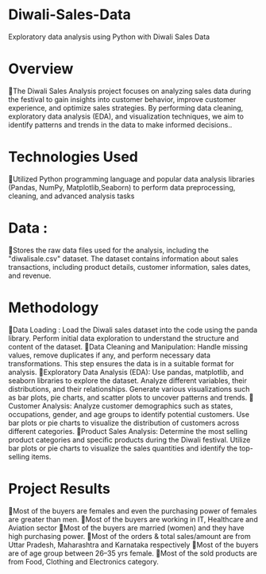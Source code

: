 # Diwali-Sales-Data
 Exploratory data analysis using Python with Diwali Sales Data 

 
# Overview

📌The Diwali Sales Analysis project focuses on analyzing sales data during the festival to gain insights into customer behavior, improve customer experience, and optimize sales strategies. By performing data cleaning, exploratory data analysis (EDA), and visualization techniques, we aim to identify patterns and trends in the data to make informed decisions..

# Technologies Used
📌Utilized Python programming language and popular data analysis libraries (Pandas, NumPy, Matplotlib,Seaborn) to perform data preprocessing, cleaning, and advanced analysis tasks

# Data :
📌Stores the raw data files used for the analysis, including the "diwalisale.csv" dataset. The dataset contains information about sales transactions, including product details, customer information, sales dates, and revenue.

# Methodology
 📌Data Loading : Load the Diwali sales dataset into the code using the panda library. Perform initial data exploration to understand the structure and content of the dataset.
📌Data Cleaning and Manipulation: Handle missing values, remove duplicates if any, and perform necessary data transformations. This step ensures the data is in a suitable format for analysis.
📌Exploratory Data Analysis (EDA): Use pandas, matplotlib, and seaborn libraries to explore the dataset. Analyze different variables, their distributions, and their relationships. Generate various visualizations such as bar plots, pie charts, and scatter plots to uncover patterns and trends.
📌Customer Analysis: Analyze customer demographics such as states, occupations, gender, and age groups to identify potential customers. Use bar plots or pie charts to visualize the distribution of customers across different categories.
📌Product Sales Analysis: Determine the most selling product categories and specific products during the Diwali festival. Utilize bar plots or pie charts to visualize the sales quantities and identify the top-selling items.

# Project Results
📌Most of the buyers are females and even the purchasing power of females are greater than men.
📌Most of the buyers are working in IT, Healthcare and Aviation sector
📌Most of the buyers are married (women) and they have high purchasing power.
📌Most of the orders & total sales/amount are from Uttar Pradesh, Maharashtra and Karnataka respectively
📌Most of the buyers are of age group between 26–35 yrs female.
📌Most of the sold products are from Food, Clothing and Electronics category.
